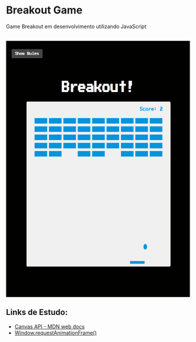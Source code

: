 ﻿# Breakout Game
 
 Game Breakout em desenvolvimento utilizando JavaScript

<br>

<img src="preview.jpg" align="center" height="700" />

## Links de Estudo:

 + [Canvas API - MDN web docs](https://developer.mozilla.org/en-US/Web/API/Canvas_API)
 + [Window.requestAnimationFrame()](https://developer.mozilla.org/en-US/docs/Web/API/window/requestAnimationFrame)
